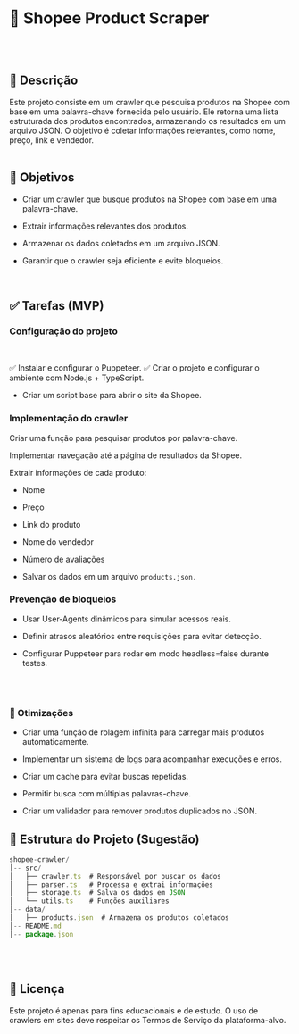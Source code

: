 # 🚀 Shopee Product Scraper
<br>
<br>


## 📌 Descrição

Este projeto consiste em um crawler que pesquisa produtos na Shopee com base em uma palavra-chave fornecida pelo usuário. Ele retorna uma lista estruturada dos produtos encontrados, armazenando os resultados em um arquivo JSON. O objetivo é coletar informações relevantes, como nome, preço, link e vendedor.
<br>
<br>


## 🎯 Objetivos

- Criar um crawler que busque produtos na Shopee com base em uma palavra-chave.

- Extrair informações relevantes dos produtos.

- Armazenar os dados coletados em um arquivo JSON.

- Garantir que o crawler seja eficiente e evite bloqueios.

<br>

## ✅ Tarefas (MVP)

### Configuração do projeto
<br>


✅ Instalar e configurar o Puppeteer.
✅ Criar o projeto e configurar o ambiente com Node.js + TypeScript.

- Criar um script base para abrir o site da Shopee.

### Implementação do crawler
Criar uma função para pesquisar produtos por palavra-chave.

 Implementar navegação até a página de resultados da Shopee.

 Extrair informações de cada produto:

- Nome

- Preço

- Link do produto

- Nome do vendedor

- Número de avaliações

- Salvar os dados em um arquivo ``products.json.``

### Prevenção de bloqueios

- Usar User-Agents dinâmicos para simular acessos reais.

- Definir atrasos aleatórios entre requisições para evitar detecção.

- Configurar Puppeteer para rodar em modo headless=false durante testes.


<br>
<br>

### 🚀 Otimizações
 - Criar uma função de rolagem infinita para carregar mais produtos automaticamente.

 - Implementar um sistema de logs para acompanhar execuções e erros.

 - Criar um cache para evitar buscas repetidas.

 - Permitir busca com múltiplas palavras-chave.

 - Criar um validador para remover produtos duplicados no JSON.

## 📂 Estrutura do Projeto (Sugestão)
```javascript
shopee-crawler/
│-- src/
│   ├── crawler.ts  # Responsável por buscar os dados
│   ├── parser.ts   # Processa e extrai informações
│   ├── storage.ts  # Salva os dados em JSON
│   └── utils.ts    # Funções auxiliares
│-- data/
│   ├── products.json  # Armazena os produtos coletados
│-- README.md
│-- package.json

```
<br>
<br>

## 📜 Licença

Este projeto é apenas para fins educacionais e de estudo. O uso de crawlers em sites deve respeitar os Termos de Serviço da plataforma-alvo.

